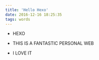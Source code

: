 ```yaml
---
title: 'Hello Hexo'
date: 2016-12-16 18:25:35
tags: words
---
```



* HEXO

* THIS IS A FANTASTIC PERSONAL WEB

* I LOVE IT

